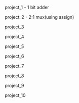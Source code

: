 project_1 - 1 bit adder

project_2 - 2:1 mux(using assign)

project_3

project_4

project_5

project_6

project_7

project_8

project_9

project_10

